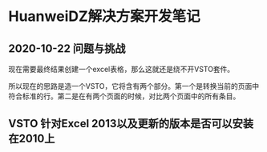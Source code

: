 # HuanweiDZ解决方案开发笔记

## 2020-10-22 问题与挑战

现在需要最终结果创建一个excel表格，那么这就还是绕不开VSTO套件。

所以现在的思路是造一个VSTO，它将含有两个部分。第一个是转换当前的页面中符合标准的行。第二是在有两个页面的时候，对比两个页面中的所有条目。

## VSTO 针对Excel 2013以及更新的版本是否可以安装在2010上

